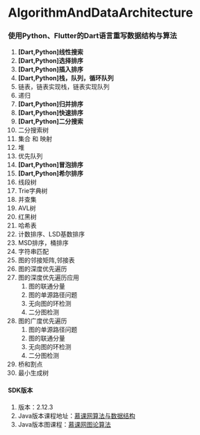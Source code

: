 # AlgorithmAndDataArchitecture

<h3>使用Python、Flutter的Dart语言重写数据结构与算法</h3>


1. **[Dart,Python]线性搜索**
2. **[Dart,Python]选择排序**
3. **[Dart,Python]插入排序**
4. **[Dart,Python]栈，队列，循环队列**
5. 链表，链表实现栈，链表实现队列
6. 递归
7. **[Dart,Python]归并排序**
8. **[Dart,Python]快速排序**
9. **[Dart,Python]二分搜索**
10. 二分搜索树
11. 集合 和 映射
12. 堆
13. 优先队列
14. **[Dart,Python]冒泡排序**
15. **[Dart,Python]希尔排序**
16. 线段树
17. Trie字典树
18. 并查集
19. AVL树
20. 红黑树
21. 哈希表
22. 计数排序、LSD基数排序
23. MSD排序，桶排序
24. 字符串匹配
25. 图的邻接矩阵,邻接表
26. 图的深度优先遍历
27. 图的深度优先遍历应用
    1. 图的联通分量
    2. 图的单源路径问题
    3. 无向图的环检测
    4. 二分图检测
28. 图的广度优先遍历
    1. 图的单源路径问题
    2. 图的联通分量
    3. 无向图的环检测
    4. 二分图检测
29. 桥和割点
30. 最小生成树

#### SDK版本
1. 版本：2.12.3
2. Java版本课程地址：[慕课网算法与数据结构](https://class.imooc.com/sale/datastructure)
3. Java版本图课程：[慕课网图论算法](https://coding.imooc.com/class/370.html)
